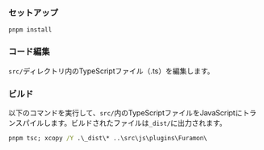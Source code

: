 ### セットアップ
```shell
pnpm install
```
### コード編集
`src/`ディレクトリ内のTypeScriptファイル（.ts）を編集します。
### ビルド
以下のコマンドを実行して、`src/`内のTypeScriptファイルをJavaScriptにトランスパイルします。ビルドされたファイルは`_dist/`に出力されます。
```bat
pnpm tsc; xcopy /Y .\_dist\* ..\src\js\plugins\Furamon\
```